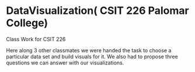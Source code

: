 # DataVisualization( CSIT 226 Palomar College)
Class Work for CSIT 226 

Here along 3 other classmates we were handed the task to choose a particular data set and build visuals for it. We also had to propose three questions we can answer with our visualizations.
